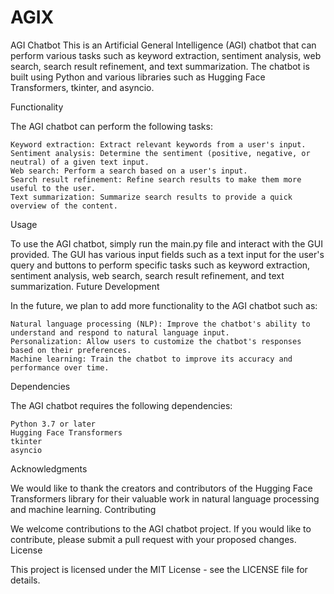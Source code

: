 # AGIX
AGI Chatbot  This is an Artificial General Intelligence (AGI) chatbot that can perform various tasks such as keyword extraction, sentiment analysis, web search, search result refinement, and text summarization. The chatbot is built using Python and various libraries such as Hugging Face Transformers, tkinter, and asyncio.

Functionality

The AGI chatbot can perform the following tasks:

    Keyword extraction: Extract relevant keywords from a user's input.
    Sentiment analysis: Determine the sentiment (positive, negative, or neutral) of a given text input.
    Web search: Perform a search based on a user's input.
    Search result refinement: Refine search results to make them more useful to the user.
    Text summarization: Summarize search results to provide a quick overview of the content.

Usage

To use the AGI chatbot, simply run the main.py file and interact with the GUI provided. The GUI has various input fields such as a text input for the user's query and buttons to perform specific tasks such as keyword extraction, sentiment analysis, web search, search result refinement, and text summarization.
Future Development

In the future, we plan to add more functionality to the AGI chatbot such as:

    Natural language processing (NLP): Improve the chatbot's ability to understand and respond to natural language input.
    Personalization: Allow users to customize the chatbot's responses based on their preferences.
    Machine learning: Train the chatbot to improve its accuracy and performance over time.

Dependencies

The AGI chatbot requires the following dependencies:

    Python 3.7 or later
    Hugging Face Transformers
    tkinter
    asyncio

Acknowledgments

We would like to thank the creators and contributors of the Hugging Face Transformers library for their valuable work in natural language processing and machine learning.
Contributing

We welcome contributions to the AGI chatbot project. If you would like to contribute, please submit a pull request with your proposed changes.
License

This project is licensed under the MIT License - see the LICENSE file for details.
